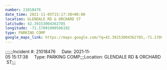 ```yaml
---
number: 21018476
date_time: 2021-11-05T15:17:38+00:00
location: GLENDALE RD & ORCHARD ST
latitude: 42.39153004362785
longitude: -71.17091990596192
type: PARKING COMP
google_maps_link: https://maps.google.com/?q=42.39153004362785,-71.17091990596192
---
```


;;;;;;Incident #: 21018476     Date: 2021‐11‐05 15:17:38     Type: PARKING COMP;;;Location: GLENDALE RD & ORCHARD ST;;;
